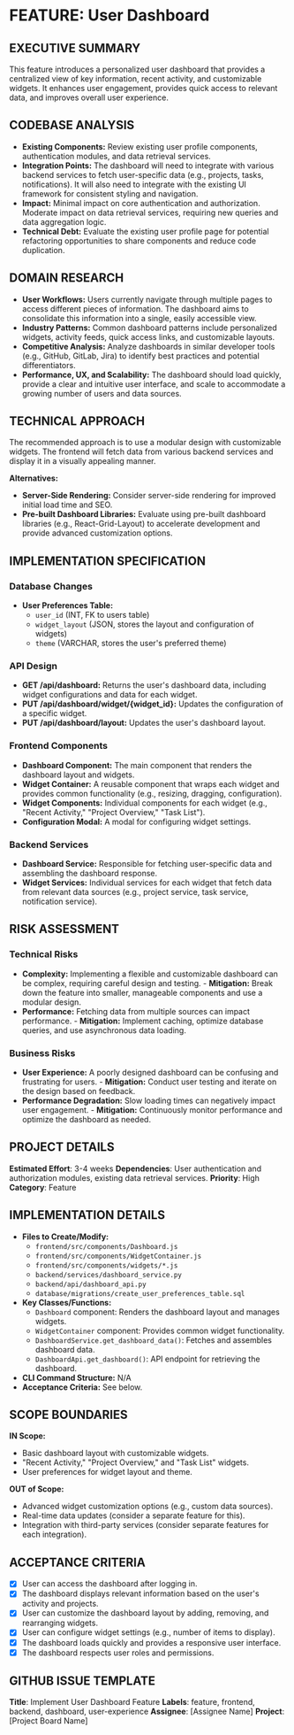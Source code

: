 # FEATURE: User Dashboard

## EXECUTIVE SUMMARY
This feature introduces a personalized user dashboard that provides a centralized view of key information, recent activity, and customizable widgets. It enhances user engagement, provides quick access to relevant data, and improves overall user experience.

## CODEBASE ANALYSIS

*   **Existing Components:** Review existing user profile components, authentication modules, and data retrieval services.
*   **Integration Points:** The dashboard will need to integrate with various backend services to fetch user-specific data (e.g., projects, tasks, notifications). It will also need to integrate with the existing UI framework for consistent styling and navigation.
*   **Impact:** Minimal impact on core authentication and authorization. Moderate impact on data retrieval services, requiring new queries and data aggregation logic.
*   **Technical Debt:** Evaluate the existing user profile page for potential refactoring opportunities to share components and reduce code duplication.

## DOMAIN RESEARCH

*   **User Workflows:** Users currently navigate through multiple pages to access different pieces of information. The dashboard aims to consolidate this information into a single, easily accessible view.
*   **Industry Patterns:** Common dashboard patterns include personalized widgets, activity feeds, quick access links, and customizable layouts.
*   **Competitive Analysis:** Analyze dashboards in similar developer tools (e.g., GitHub, GitLab, Jira) to identify best practices and potential differentiators.
*   **Performance, UX, and Scalability:** The dashboard should load quickly, provide a clear and intuitive user interface, and scale to accommodate a growing number of users and data sources.

## TECHNICAL APPROACH

The recommended approach is to use a modular design with customizable widgets. The frontend will fetch data from various backend services and display it in a visually appealing manner.

**Alternatives:**

*   **Server-Side Rendering:** Consider server-side rendering for improved initial load time and SEO.
*   **Pre-built Dashboard Libraries:** Evaluate using pre-built dashboard libraries (e.g., React-Grid-Layout) to accelerate development and provide advanced customization options.

## IMPLEMENTATION SPECIFICATION

### Database Changes

*   **User Preferences Table:**
    *   `user_id` (INT, FK to users table)
    *   `widget_layout` (JSON, stores the layout and configuration of widgets)
    *   `theme` (VARCHAR, stores the user's preferred theme)

### API Design

*   **GET /api/dashboard:** Returns the user's dashboard data, including widget configurations and data for each widget.
*   **PUT /api/dashboard/widget/{widget_id}:** Updates the configuration of a specific widget.
*   **PUT /api/dashboard/layout:** Updates the user's dashboard layout.

### Frontend Components

*   **Dashboard Component:** The main component that renders the dashboard layout and widgets.
*   **Widget Container:** A reusable component that wraps each widget and provides common functionality (e.g., resizing, dragging, configuration).
*   **Widget Components:** Individual components for each widget (e.g., "Recent Activity," "Project Overview," "Task List").
*   **Configuration Modal:** A modal for configuring widget settings.

### Backend Services

*   **Dashboard Service:** Responsible for fetching user-specific data and assembling the dashboard response.
*   **Widget Services:** Individual services for each widget that fetch data from relevant data sources (e.g., project service, task service, notification service).

## RISK ASSESSMENT

### Technical Risks

*   **Complexity:** Implementing a flexible and customizable dashboard can be complex, requiring careful design and testing. - **Mitigation:** Break down the feature into smaller, manageable components and use a modular design.
*   **Performance:** Fetching data from multiple sources can impact performance. - **Mitigation:** Implement caching, optimize database queries, and use asynchronous data loading.

### Business Risks

*   **User Experience:** A poorly designed dashboard can be confusing and frustrating for users. - **Mitigation:** Conduct user testing and iterate on the design based on feedback.
*   **Performance Degradation:** Slow loading times can negatively impact user engagement. - **Mitigation:** Continuously monitor performance and optimize the dashboard as needed.

## PROJECT DETAILS

**Estimated Effort**: 3-4 weeks
**Dependencies**: User authentication and authorization modules, existing data retrieval services.
**Priority**: High
**Category**: Feature

## IMPLEMENTATION DETAILS

*   **Files to Create/Modify:**
    *   `frontend/src/components/Dashboard.js`
    *   `frontend/src/components/WidgetContainer.js`
    *   `frontend/src/components/widgets/*.js`
    *   `backend/services/dashboard_service.py`
    *   `backend/api/dashboard_api.py`
    *   `database/migrations/create_user_preferences_table.sql`
*   **Key Classes/Functions:**
    *   `Dashboard` component: Renders the dashboard layout and manages widgets.
    *   `WidgetContainer` component: Provides common widget functionality.
    *   `DashboardService.get_dashboard_data()`: Fetches and assembles dashboard data.
    *   `DashboardApi.get_dashboard()`: API endpoint for retrieving the dashboard.
*   **CLI Command Structure:** N/A
*   **Acceptance Criteria:** See below.

## SCOPE BOUNDARIES

**IN Scope:**

*   Basic dashboard layout with customizable widgets.
*   "Recent Activity," "Project Overview," and "Task List" widgets.
*   User preferences for widget layout and theme.

**OUT of Scope:**

*   Advanced widget customization options (e.g., custom data sources).
*   Real-time data updates (consider a separate feature for this).
*   Integration with third-party services (consider separate features for each integration).

## ACCEPTANCE CRITERIA

*   [x] User can access the dashboard after logging in.
*   [x] The dashboard displays relevant information based on the user's activity and projects.
*   [x] User can customize the dashboard layout by adding, removing, and rearranging widgets.
*   [x] User can configure widget settings (e.g., number of items to display).
*   [x] The dashboard loads quickly and provides a responsive user interface.
*   [x] The dashboard respects user roles and permissions.

## GITHUB ISSUE TEMPLATE

**Title**: Implement User Dashboard Feature
**Labels**: feature, frontend, backend, dashboard, user-experience
**Assignee**: [Assignee Name]
**Project**: [Project Board Name]
```